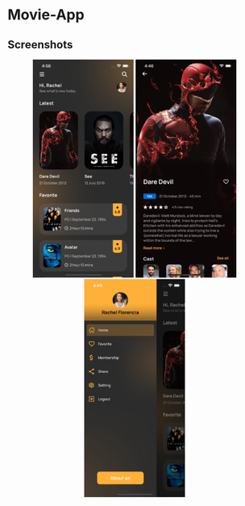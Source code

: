 # Movie-App

## Screenshots

<div align="center">
    <img width="200" src="./src/assets/screenshot/1.png">
    <img width="200" src="./src/assets/screenshot/2.png">
    <img width="200" src="./src/assets/screenshot/3.png">
</div>

